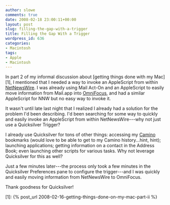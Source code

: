 ```yaml
---
author: slowe
comments: true
date: 2008-02-18 23:00:11+00:00
layout: post
slug: filling-the-gap-with-a-trigger
title: Filling the Gap With a Trigger
wordpress_id: 636
categories:
- Macintosh
tags:
- Apple
- Macintosh
---
```


In part 2 of my informal discussion about [getting things done with my Mac][1], I mentioned that I needed a way to invoke an AppleScript from within [NetNewsWire](http://www.newsgator.com/individuals/netnewswire/). I was already using Mail Act-On and an AppleScript to easily move information from Mail.app into [OmniFocus](http://www.omnigroup.com/applications/omnifocus/), and had a similar AppleScript for NNW but no easy way to invoke it.

It wasn't until late last night that I realized I already had a solution for the problem I'd been describing. I'd been searching for some way to quickly and easily invoke an AppleScript from within NetNewsWire---why not just use a Quicksilver Trigger?

I already use Quicksilver for tons of other things: accessing my [Camino](http://www.caminobrowser.org/) bookmarks (would love to be able to get to my Camino history...hint, hint); launching applications; getting information on a contact in the Address Book; even launching other scripts for various tasks. Why not leverage Quicksilver for this as well?

Just a few minutes later---the process only took a few minutes in the Quicksilver Preferences pane to configure the trigger---and I was quickly and easily moving information from NetNewsWire to OmniFocus.

Thank goodness for Quicksilver!

[1]: {% post_url 2008-02-16-getting-things-done-on-my-mac-part-ii %}
